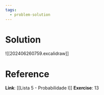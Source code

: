 ```yaml
---
tags:
  - problem-solution
---
```

# Solution
![[202406260759.excalidraw]]

# Reference
**Link**: [[Lista 5 - Probabilidade I]]
**Exercise**: 13